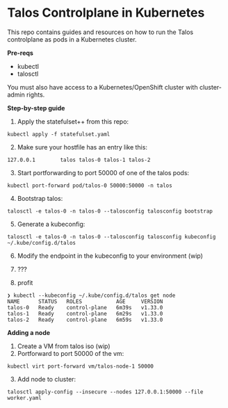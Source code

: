 # Talos Controlplane in Kubernetes

This repo contains guides and resources on how to run the Talos controlplane as pods in a Kubernetes cluster.

**Pre-reqs**

- kubectl
- talosctl

You must also have access to a Kubernetes/OpenShift cluster with cluster-admin rights.

**Step-by-step guide**

1. Apply the statefulset++ from this repo:

```shell
kubectl apply -f statefulset.yaml
```

2. Make sure your hostfile has an entry like this:

```
127.0.0.1        talos talos-0 talos-1 talos-2
```

3. Start portforwarding to port 50000 of one of the talos pods:

```
kubectl port-forward pod/talos-0 50000:50000 -n talos
```

4. Bootstrap talos:

```
talosctl -e talos-0 -n talos-0 --talosconfig talosconfig bootstrap
```

5. Generate a kubeconfig:

```
talosctl -e talos-0 -n talos-0 --talosconfig talosconfig kubeconfig ~/.kube/config.d/talos
```

6. Modify the endpoint in the kubeconfig to your environment (wip)

7. ???

8. profit

```
❯ kubectl --kubeconfig ~/.kube/config.d/talos get node
NAME      STATUS   ROLES           AGE     VERSION
talos-0   Ready    control-plane   6m39s   v1.33.0
talos-1   Ready    control-plane   6m29s   v1.33.0
talos-2   Ready    control-plane   6m59s   v1.33.0
```

**Adding a node**

1. Create a VM from talos iso (wip)
2. Portforward to port 50000 of the vm:

```
kubectl virt port-forward vm/talos-node-1 50000
```

3. Add node to cluster:

```
talosctl apply-config --insecure --nodes 127.0.0.1:50000 --file worker.yaml
```
